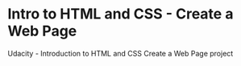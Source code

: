 # Intro to HTML and CSS - Create a Web Page

Udacity - Introduction to HTML and CSS Create a Web Page project


